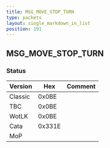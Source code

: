 ```yaml
---
title: MSG_MOVE_STOP_TURN
type: packets
layout: single_markdown_in_list
position: 191
---
```


## MSG_MOVE_STOP_TURN

### Status

Version    | Hex        | Comment
---------- | ---------- | ---------- 
Classic    | 0x0BE      |
TBC        | 0x0BE      |
WotLK      | 0x0BE      |
Cata       | 0x331E     |
MoP        |            |

